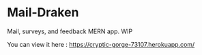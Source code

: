 # Mail-Draken
Mail, surveys, and feedback MERN app. WIP

You can view it here :
https://cryptic-gorge-73107.herokuapp.com/
